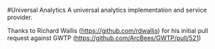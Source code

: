 #Universal Analytics
A universal analytics implementation and service provider.

Thanks to Richard Wallis (https://github.com/rdwallis) for his initial pull request against GWTP (https://github.com/ArcBees/GWTP/pull/521)
